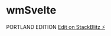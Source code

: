 # wmSvelte
PORTLAND EDITION
[Edit on StackBlitz ⚡️](https://stackblitz.com/edit/sveltejs-kit-template-default-chya4z)
